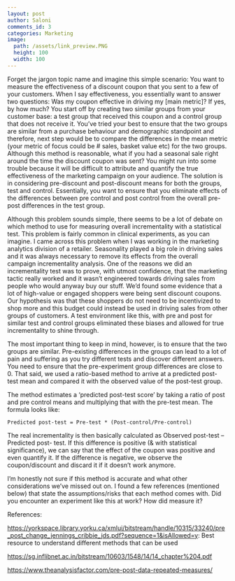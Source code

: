```yaml
---
layout: post
author: Saloni
comments_id: 3
categories: Marketing
image:
  path: /assets/link_preview.PNG
  height: 100
  width: 100
---
```


Forget the jargon topic name and imagine this simple scenario: You want to measure the effectiveness of a discount coupon that you sent to a few of your customers. When I say effectiveness, you essentially want to answer two questions: Was my coupon effective in driving my [main metric]? If yes, by how much? You start off by creating two similar groups from your customer base: a test group that received this coupon and a control group that does not receive it. You’ve tried your best to ensure that the two groups are similar from a purchase behaviour and demographic standpoint and therefore, next step would be to compare the differences in the mean metric (your metric of focus could be # sales, basket value etc) for the two groups. Although this method is reasonable, what if you had a seasonal sale right around the time the discount coupon was sent? You might run into some trouble because it will be difficult to attribute and quantify the true effectiveness of the marketing campaign on your audience. The solution is in considering pre-discount and post-discount means for both the groups, test and control. Essentially, you want to ensure that you eliminate effects of the differences between pre control and post control from the overall pre-post differences in the test group. 

Although this problem sounds simple, there seems to be a lot of debate on which method to use for measuring overall incrementality with a statistical test. This problem is fairly common in clinical experiments, as you can imagine. I came across this problem when I was working in the marketing analytics division of a retailer. Seasonality played a big role in driving sales and it was always necessary to remove its effects from the overall campaign incrementality analysis. One of the reasons we did an incrementality test was to prove, with utmost confidence, that the marketing tactic really worked and it wasn’t engineered towards driving sales from people who would anyway buy our stuff. We’d found some evidence that a lot of high-value or engaged shoppers were being sent discount coupons. Our hypothesis was that these shoppers do not need to be incentivized to shop more and this budget could instead be used in driving sales from other groups of customers. A test environment like this, with pre and post for similar test and control groups eliminated these biases and allowed for true incrementality to shine through. 

The most important thing to keep in mind, however, is to ensure that the two groups are similar. Pre-existing differences in the groups can lead to a lot of pain and suffering as you try different tests and discover different answers. You need to ensure that the pre-experiment group differences are close to 0. That said, we used a ratio-based method to arrive at a predicted post-test mean and compared it with the observed value of the post-test group. 

The method estimates a ‘predicted post-test score’ by taking a ratio of post and pre control means and multiplying that with the pre-test mean. The formula looks like:

    Predicted post-test = Pre-test * (Post-control/Pre-control)

The real incrementality is then basically calculated as Observed post-test – Predicted post- test. If this difference is positive (& with statistical significance), we can say that the effect of the coupon was positive and even quantify it. If the difference is negative, we observe the coupon/discount and discard it if it doesn’t work anymore. 

I’m honestly not sure if this method is accurate and what other considerations we’ve missed out on. I found a few references (mentioned below) that state the assumptions/risks that each method comes with. Did you encounter an experiment like this at work? How did measure it?

References: 

https://yorkspace.library.yorku.ca/xmlui/bitstream/handle/10315/33240/pre_post_change_jennings_cribbie_jds.pdf?sequence=1&isAllowed=y:  Best resource to understand different methods that can be used

https://sg.inflibnet.ac.in/bitstream/10603/1548/14/14_chapter%204.pdf

https://www.theanalysisfactor.com/pre-post-data-repeated-measures/

